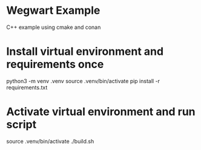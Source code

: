 # Wegwart Example

C++ example using cmake and conan

# Install virtual environment and requirements once
python3 -m venv .venv
source .venv/bin/activate
pip install -r requirements.txt

# Activate virtual environment and run script 
source .venv/bin/activate
./build.sh

